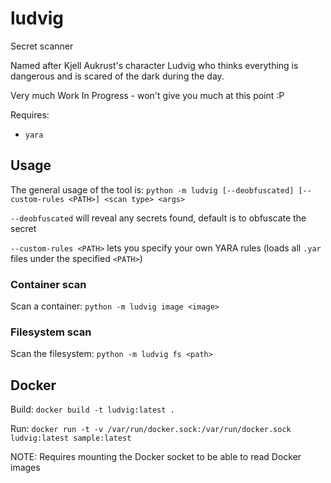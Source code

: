 # ludvig

Secret scanner

Named after Kjell Aukrust's character Ludvig who thinks everything is dangerous and is scared of the dark during the day.

Very much Work In Progress - won't give you much at this point :P

Requires:

- `yara`

## Usage

The general usage of the tool is: `python -m ludvig [--deobfuscated] [--custom-rules <PATH>] <scan type> <args>`

`--deobfuscated` will reveal any secrets found, default is to obfuscate the secret

`--custom-rules <PATH>` lets you specify your own YARA rules (loads all `.yar` files under the specified `<PATH>`)

### Container scan

Scan a container: `python -m ludvig image <image>`

### Filesystem scan

Scan the filesystem: `python -m ludvig fs <path>`

## Docker

Build: `docker build -t ludvig:latest .`

Run: `docker run -t -v /var/run/docker.sock:/var/run/docker.sock ludvig:latest sample:latest`

NOTE: Requires mounting the Docker socket to be able to read Docker images
